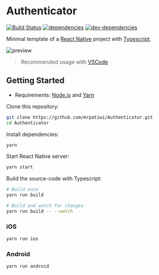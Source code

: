# Authenticator

[![Build Status][ci-image]][ci-url] [![dependencies][dependencies-image]][dependencies-url] [![dev-dependencies][dev-dependencies-image]][dev-dependencies-url]

Minimal template of a [React Native](https://facebook.github.io/react-native/) project with [Typescript](https://www.typescriptlang.org/).

![preview](https://github.com/mrpatiwi/Authenticator/raw/images/preview.png)

> Recommended usage with [VSCode](https://code.visualstudio.com/)

## Getting Started

* Requirements: [Node.js](https://nodejs.org) and [Yarn](https://yarnpkg.com/)

Clone this repository:

```sh
git clone https://github.com/mrpatiwi/Authenticator.git
cd Authenticator
```

Install dependencies:

```sh
yarn
```

Start React Native server:

```sh
yarn start
```

Build the source-code with Typescript:

```sh
# Build once
yarn run build

# Build and watch for changes
yarn run build -- --watch
```

### iOS

```sh
yarn run ios
```

### Android

```sh
yarn run android
```

[ci-image]: https://travis-ci.org/mrpatiwi/Authenticator.svg
[ci-url]: https://travis-ci.org/mrpatiwi/Authenticator
[dependencies-image]: https://david-dm.org/mrpatiwi/Authenticator.svg
[dependencies-url]: https://david-dm.org/mrpatiwi/Authenticator
[dev-dependencies-image]: https://david-dm.org/mrpatiwi/Authenticator/dev-status.svg
[dev-dependencies-url]: https://david-dm.org/mrpatiwi/Authenticator#info=devDependencies
